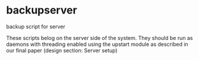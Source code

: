 # backupserver
backup script for server

These scripts belog on the server side of the system.
They should be run as daemons with threading enabled using the upstart module as described in our final paper (design section: Server setup)

